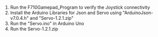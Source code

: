1. Run the F710Gamepad_Program to verify the Joystick connectivity
2. Install the Arduino Libraries for Json and Servo using "ArduinoJson-v7.0.4.h" and "Servo-1.2.1.zip"
3. Run the "Servo.ino" in Arduino Uno
4. Run the Servo-1.2.1.zip

